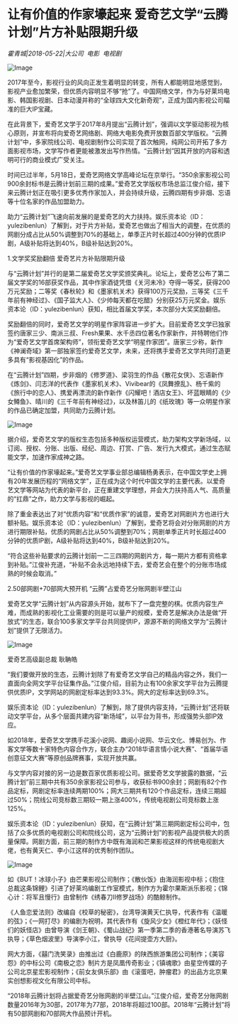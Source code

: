 # 让有价值的作家壕起来 爱奇艺文学“云腾计划”片方补贴限期升级

*霍青城|2018-05-22|大公司 
                                                电影 
                                                电视剧*

![Image](http://p1.pstatp.com/large/pgc-image/15270050998700ea495e4ff)

2017年至今，影视行业的风向正发生着明显的转变，所有人都能明显地感觉到，影视产业愈加繁荣，但优质内容明显不够“抢”了。中国网络文学，作为与好莱坞电影、韩国影视剧、日本动漫并称的“全球四大文化新奇观”，正成为国内影视公司瞄准的巨大IP宝藏。

在此背景下，爱奇艺文学于2017年8月提出“云腾计划”，强调以文学驱动影视为核心原则，并宣布将向爱奇艺网络剧、网络大电影免费开放数百部文学版权。“云腾计划”中，多家院线公司、电视剧制作公司实现了首次触网，纯网公司开拓了多方面影视市场，文学写作者更能被激发出写作热情。“云腾计划”因其开放的内容和透明可行的商业模式广受关注。

时间已过半年，5月18日，爱奇艺网络文学高峰论坛在京举行。“350余家影视公司900余封标书是云腾计划前三期的成果。”爱奇艺文学版权市场总监江俊介绍，接下来云腾计划正在吸引更多优秀作家加入，并会持续升级，云腾四期有步非烟、忘语等十位名家的作品加盟助力。

助力“云腾计划”飞速向前发展的是爱奇艺的大力扶持。娱乐资本论（ID：yulezibenlun）了解到，对于片方补贴，爱奇艺也做出了相当大的调整，在优质的网剧分成占比从50%调整到70%的基础上，单季正片时长超过400分钟的优质IP剧，A级补贴将达到40%，B级补贴达到20%。

1.文学奖奖励翻倍 爱奇艺片方补贴限期升级

与“云腾计划”并行的是第二届爱奇艺文学奖颁奖典礼。论坛上，爱奇艺公布了第二届文学奖的16部获奖作品，其中作家酒徒凭借《关河未冷》夺得一等奖，获得200万元奖励；二等奖《春秋轮》和《墨家机关术》获得100万元奖励，三等奖《三千年前有神经过》、《国子监大人》、《少帅每天都在吃醋》分别获25万元奖金。娱乐资本论（ID：yulezibenlun）获知，相比首届文学奖，本次部分大奖奖励翻倍。

奖励翻倍的同时，爱奇艺文学的明星作家阵容进一步扩大。目前爱奇艺文学已独家签约唐家三少、南派三叔、Fresh果果、水千丞四位著名作家新作，并特聘他们作为“爱奇艺文学首席架构师”，领衔爱奇艺文学“明星作家团”。唐家三少称，新作《神澜奇域》第一部独家签约爱奇艺文学，未来，还将携手爱奇艺文学共同打造更多具有“影视基因化”的作品。

在“云腾计划”四期，步非烟的《修罗道》、梁羽生的作品《散花女侠》、忘语新作《炼剑》、闫志洋的代表作《墨家机关术》、Vivibear的《凤舞撩乱》、杨千紫的《旅行中的恋人》、携爱再漂流的新作新作《闪耀吧！酒店女王》、坏蓝眼睛的《少女鳟鱼》、晴川的《三千年前有神经过》，以及林笛儿的《纸玫瑰》等一众明星作家的作品已确定加盟，共同助力云腾计划。

![Image](http://p1.pstatp.com/large/pgc-image/1527005099813a59e0d930a)

据介绍，爱奇艺文学的版权生态包括多种版权运营模式，助力架构文学新场域，以订阅、授权、分账、出版、经纪、周边、打赏、广告、发行九大模式，通过生态赋能文学，加速作家成神之路。

“让有价值的作家壕起来。”爱奇艺文学事业部总编辑杨勇表示，在中国文学史上拥有20年发展历程的“网络文学”，正在成为这个时代中国文学的主要代表。以爱奇艺文学等网站为代表的新平台，正在重建文学理想，并会大力扶持高人气、高质量的“扛鼎”之作，助力文学与影视的崛起。

除了重金表达出了对“优质内容”和“优质作家”的诚意，爱奇艺对网剧片方也进行大额补贴。娱乐资本论（ID：yulezibenlun）了解到，爱奇艺将会对分账网剧的片方进行期限补贴，优质的网剧占比从50%调整到70%；网剧单季正片时长超过400分钟的优质IP剧，A级补贴将达到40%，B级补贴达到20%。

“符合这些补贴要求的云腾计划前一二三四期的网剧片方，每一期片方都有资格拿到补贴。”江俊补充道，“补贴不会永远地持续下去，爱奇艺会在整个的分账市场成熟的时候会取消。”

2.50部网剧+70部网大预开机 “云腾”占爱奇艺分账网剧半壁江山

爱奇艺文学“云腾计划”从内容源头开始，就布下了一盘完整的棋。优质内容生产难，而成熟的影视化工业需要的则是可以量产的规模，爱奇艺是解决办法是做“开放式”的生态，联合100多家文学平台共同提供IP，源源不断的网络文学为“云腾计划”提供了无限活力。

![Image](http://p1.pstatp.com/large/pgc-image/152700509974065c671b474)

爱奇艺高级副总裁 耿聃皓

“我们要做开放的生态，云腾计划除了有爱奇艺文学自己的精品内容之外，我们一直面向全网文学平台征集作品。”江俊介绍，目前为止有100余家文学平台为云腾提供优质IP，文学网站的网剧定标率达到93.3%。网大的定标率达到69.3%。

娱乐资本论（ID：yulezibenlun）了解到，除了提供内容支持，“云腾计划”还将联动文学平台，从多个层面共建内容“新场域”，以平台为背书，形成强势头部IP效应。

如2018年，爱奇艺文学携手花溪小说网、趣阅小说网、华云文化、博易创为、作客文学等数十家特色内容合作方，联合主办“2018华语言情小说大赛”、“首届华语创意征文大赛”等原创品牌赛事，实现开放共赢。

与文学内容对接的另一边是数百家优质影视公司。据爱奇艺文学披露的数据，“云腾计划”前三期中共有350余家影视公司参与，收获标书900余封；网剧有82个作品定标，网剧定标率连续两期100%；网大三期共有120个作品定标，连续三期超过50%；院线公司竞标数三期较一期上涨400%，传统电视剧公司竞标数上涨125%。

娱乐资本论（ID：yulezibenlun）获知，在“云腾计划”第三期网剧定标公司中，包括了众多优质的电视剧公司和院线公司，这为“云腾计划”的影视产品提供极大的质量保障。网剧方面，前三期的制作方中既有海润和芒果影视这样的传统电视剧大佬，也有黄天仁、李小江这样的优秀制作团队。

![Image](http://p1.pstatp.com/large/pgc-image/15270050998815a87b62fd9)

如《BUT！冰球小子》由芒果影视公司制作；《散伙饭》由海润影视中标；《抱住总裁这条锦鲤》引进了好莱坞编剧工作室模式，制作方为霍尔果斯派乐影视；《锦心计：将军且慢行》由曾制作《绣春刀II修罗战场》的酷鲸制作。

《人鱼恋爱法则》改编自《校草的秘密》，台湾导演黄天仁执导，代表作有《温暖的弦》；《一网打尽》的编剧为祝明，其代表作有《旋风少女》《橙红年代》；《妖怪们的妖怪店》由曾导演《剑王朝》、《蜀山战纪》第一季第二季的香港著名导演苏飞执导；《草色烟波里》导演李小江，曾执导《花间提壶方大厨》。

网大方面，《囍门洗笑录》由推出过《白鹿原》的陕西旅游集团公司制作；《美容怨》的中标公司《南极之恋》制片方是凤凰传奇影业；《镇魂歌》由星空传媒的子公司北京星宏影视制作；《前女友俱乐部》由《滚蛋吧，肿瘤君》的出品方北京果实创想影视文化有限公司中标。

“2018年云腾计划将占据爱奇艺分账网剧的半壁江山。”江俊介绍，爱奇艺分账网剧数量2016年为30部，2017年为77部，2018年将超过100部。2018年“云腾计划”将有50部网剧和70部网大作品预计开机。

